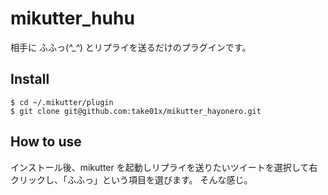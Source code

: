 mikutter_huhu
=============
相手に ふふっ(*^_^*) とリプライを送るだけのプラグインです。

Install
-------
    $ cd ~/.mikutter/plugin
    $ git clone git@github.com:take01x/mikutter_hayonero.git

How to use
----------
インストール後、mikutter を起動しリプライを送りたいツイートを選択して右クリックし、「ふふっ」という項目を選びます。
そんな感じ。

